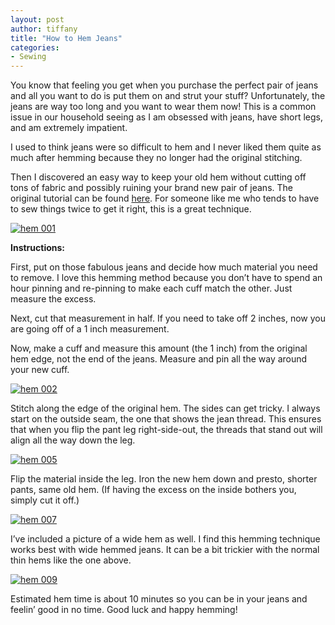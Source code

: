 ```yaml
---
layout: post
author: tiffany
title: "How to Hem Jeans"
categories: 
- Sewing
---
```


You know that feeling you get when you purchase the perfect pair of jeans and all you want to do is put them on and strut your stuff? Unfortunately, the jeans are way too long and you want to wear them now! This is a common issue in our household seeing as I am obsessed with jeans, have short legs, and am extremely impatient.

I used to think jeans were so difficult to hem and I never liked them quite as much after hemming because they no longer had the original stitching.

Then I discovered an easy way to keep your old hem without cutting off tons of fabric and possibly ruining your brand new pair of jeans. The original tutorial can be found [here](http://sketchee.com/blog/2008/7/8/hemming-jeans-like-a-pro.html). For someone like me who tends to have to sew things twice to get it right, this is a great technique.

[![](jekyll_uploads/2011/03/hem-001-575x431.jpg "hem 001")](http://www.sweetpeonies.com/2011/03/how-to-hem-jeans/hem-001/)

**Instructions:**

First, put on those fabulous jeans and decide how much material you need to remove. I love this hemming method because you don’t have to spend an hour pinning and re-pinning to make each cuff match the other. Just measure the excess.

Next, cut that measurement in half. If you need to take off 2 inches, now you are going off of a 1 inch measurement.

Now, make a cuff and measure this amount (the 1 inch) from the original hem edge, not the end of the jeans. Measure and pin all the way around your new cuff.

[![](jekyll_uploads/2011/03/hem-002-575x431.jpg "hem 002")](http://www.sweetpeonies.com/2011/03/how-to-hem-jeans/hem-002/)

Stitch along the edge of the original hem. The sides can get tricky. I always start on the outside seam, the one that shows the jean thread. This ensures that when you flip the pant leg right-side-out, the threads that stand out will align all the way down the leg.

[![](jekyll_uploads/2011/03/hem-005-575x431.jpg "hem 005")](http://www.sweetpeonies.com/2011/03/how-to-hem-jeans/hem-005/)

Flip the material inside the leg. Iron the new hem down and presto, shorter pants, same old hem. (If having the excess on the inside bothers you, simply cut it off.)

[![](jekyll_uploads/2011/03/hem-007-325x433.jpg "hem 007")](http://www.sweetpeonies.com/2011/03/how-to-hem-jeans/hem-007/)

I’ve included a picture of a wide hem as well. I find this hemming technique works best with wide hemmed jeans. It can be a bit trickier with the normal thin hems like the one above.

[![](jekyll_uploads/2011/03/hem-009-325x433.jpg "hem 009")](http://www.sweetpeonies.com/2011/03/how-to-hem-jeans/hem-009/)

Estimated hem time is about 10 minutes so you can be in your jeans and feelin’ good in no time. Good luck and happy hemming!